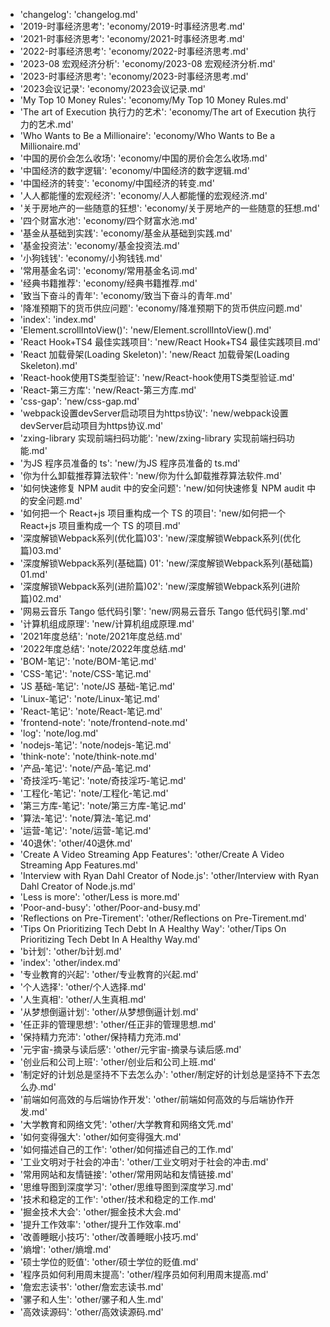 - 'changelog': 'changelog.md'
- '2019-时事经济思考': 'economy/2019-时事经济思考.md'
- '2021-时事经济思考': 'economy/2021-时事经济思考.md'
- '2022-时事经济思考': 'economy/2022-时事经济思考.md'
- '2023-08 宏观经济分析': 'economy/2023-08 宏观经济分析.md'
- '2023-时事经济思考': 'economy/2023-时事经济思考.md'
- '2023会议记录': 'economy/2023会议记录.md'
- 'My Top 10 Money Rules': 'economy/My Top 10 Money Rules.md'
- 'The art of Execution 执行力的艺术': 'economy/The art of Execution 执行力的艺术.md'
- 'Who Wants to Be a Millionaire': 'economy/Who Wants to Be a Millionaire.md'
- '中国的房价会怎么收场': 'economy/中国的房价会怎么收场.md'
- '中国经济的数字逻辑': 'economy/中国经济的数字逻辑.md'
- '中国经济的转变': 'economy/中国经济的转变.md'
- '人人都能懂的宏观经济': 'economy/人人都能懂的宏观经济.md'
- '关于房地产的一些随意的狂想': 'economy/关于房地产的一些随意的狂想.md'
- '四个财富水池': 'economy/四个财富水池.md'
- '基金从基础到实践': 'economy/基金从基础到实践.md'
- '基金投资法': 'economy/基金投资法.md'
- '小狗钱钱': 'economy/小狗钱钱.md'
- '常用基金名词': 'economy/常用基金名词.md'
- '经典书籍推荐': 'economy/经典书籍推荐.md'
- '致当下奋斗的青年': 'economy/致当下奋斗的青年.md'
- '降准预期下的货币供应问题': 'economy/降准预期下的货币供应问题.md'
- 'index': 'index.md'
- 'Element.scrollIntoView()': 'new/Element.scrollIntoView().md'
- 'React Hook+TS4 最佳实践项目': 'new/React Hook+TS4 最佳实践项目.md'
- 'React 加载骨架(Loading Skeleton)': 'new/React 加载骨架(Loading Skeleton).md'
- 'React-hook使用TS类型验证': 'new/React-hook使用TS类型验证.md'
- 'React-第三方库': 'new/React-第三方库.md'
- 'css-gap': 'new/css-gap.md'
- 'webpack设置devServer启动项目为https协议': 'new/webpack设置devServer启动项目为https协议.md'
- 'zxing-library 实现前端扫码功能': 'new/zxing-library 实现前端扫码功能.md'
- '为JS 程序员准备的 ts': 'new/为JS 程序员准备的 ts.md'
- '你为什么卸载推荐算法软件': 'new/你为什么卸载推荐算法软件.md'
- '如何快速修复 NPM audit 中的安全问题': 'new/如何快速修复 NPM audit 中的安全问题.md'
- '如何把一个 React+js 项目重构成一个 TS 的项目': 'new/如何把一个 React+js 项目重构成一个 TS 的项目.md'
- '深度解锁Webpack系列(优化篇)03': 'new/深度解锁Webpack系列(优化篇)03.md'
- '深度解锁Webpack系列(基础篇) 01': 'new/深度解锁Webpack系列(基础篇) 01.md'
- '深度解锁Webpack系列(进阶篇)02': 'new/深度解锁Webpack系列(进阶篇)02.md'
- '网易云音乐 Tango 低代码引擎': 'new/网易云音乐 Tango 低代码引擎.md'
- '计算机组成原理': 'new/计算机组成原理.md'
- '2021年度总结': 'note/2021年度总结.md'
- '2022年度总结': 'note/2022年度总结.md'
- 'BOM-笔记': 'note/BOM-笔记.md'
- 'CSS-笔记': 'note/CSS-笔记.md'
- 'JS 基础-笔记': 'note/JS 基础-笔记.md'
- 'Linux-笔记': 'note/Linux-笔记.md'
- 'React-笔记': 'note/React-笔记.md'
- 'frontend-note': 'note/frontend-note.md'
- 'log': 'note/log.md'
- 'nodejs-笔记': 'note/nodejs-笔记.md'
- 'think-note': 'note/think-note.md'
- '产品-笔记': 'note/产品-笔记.md'
- '奇技淫巧-笔记': 'note/奇技淫巧-笔记.md'
- '工程化-笔记': 'note/工程化-笔记.md'
- '第三方库-笔记': 'note/第三方库-笔记.md'
- '算法-笔记': 'note/算法-笔记.md'
- '运营-笔记': 'note/运营-笔记.md'
- '40退休': 'other/40退休.md'
- 'Create A Video Streaming App Features': 'other/Create A Video Streaming App Features.md'
- 'Interview with Ryan Dahl Creator of Node.js': 'other/Interview with Ryan Dahl Creator of Node.js.md'
- 'Less is more': 'other/Less is more.md'
- 'Poor-and-busy': 'other/Poor-and-busy.md'
- 'Reflections on Pre-Tirement': 'other/Reflections on Pre-Tirement.md'
- 'Tips On Prioritizing Tech Debt In A Healthy Way': 'other/Tips On Prioritizing Tech Debt In A Healthy Way.md'
- 'b计划': 'other/b计划.md'
- 'index': 'other/index.md'
- '专业教育的兴起': 'other/专业教育的兴起.md'
- '个人选择': 'other/个人选择.md'
- '人生真相': 'other/人生真相.md'
- '从梦想倒逼计划': 'other/从梦想倒逼计划.md'
- '任正非的管理思想': 'other/任正非的管理思想.md'
- '保持精力充沛': 'other/保持精力充沛.md'
- '元宇宙-摘录与读后感': 'other/元宇宙-摘录与读后感.md'
- '创业后和公司上班': 'other/创业后和公司上班.md'
- '制定好的计划总是坚持不下去怎么办': 'other/制定好的计划总是坚持不下去怎么办.md'
- '前端如何高效的与后端协作开发': 'other/前端如何高效的与后端协作开发.md'
- '大学教育和网络文凭': 'other/大学教育和网络文凭.md'
- '如何变得强大': 'other/如何变得强大.md'
- '如何描述自己的工作': 'other/如何描述自己的工作.md'
- '工业文明对于社会的冲击': 'other/工业文明对于社会的冲击.md'
- '常用网站和友情链接': 'other/常用网站和友情链接.md'
- '思维导图到深度学习': 'other/思维导图到深度学习.md'
- '技术和稳定的工作': 'other/技术和稳定的工作.md'
- '掘金技术大会': 'other/掘金技术大会.md'
- '提升工作效率': 'other/提升工作效率.md'
- '改善睡眠小技巧': 'other/改善睡眠小技巧.md'
- '熵增': 'other/熵增.md'
- '硕士学位的贬值': 'other/硕士学位的贬值.md'
- '程序员如何利用周末提高': 'other/程序员如何利用周末提高.md'
- '詹宏志读书': 'other/詹宏志读书.md'
- '骡子和人生': 'other/骡子和人生.md'
- '高效读源码': 'other/高效读源码.md'
